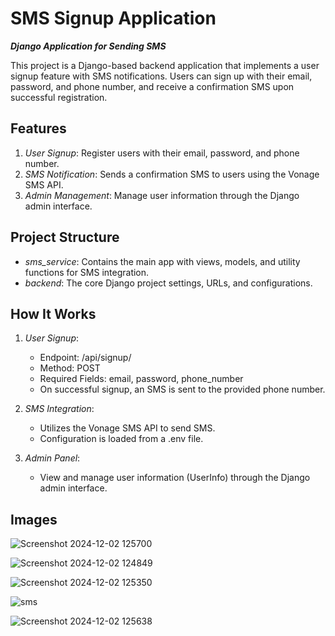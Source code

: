 # SMS Signup Application

**_Django Application for Sending SMS_**

This project is a Django-based backend application that implements a user signup feature with SMS notifications. 
Users can sign up with their email, password, and phone number, and receive a confirmation SMS upon successful registration.

## Features

1. *User Signup*: Register users with their email, password, and phone number.
2. *SMS Notification*: Sends a confirmation SMS to users using the Vonage SMS API.
3. *Admin Management*: Manage user information through the Django admin interface.

## Project Structure

- *sms_service*: Contains the main app with views, models, and utility functions for SMS integration.
- *backend*: The core Django project settings, URLs, and configurations.

## How It Works

1. *User Signup*:
   - Endpoint: /api/signup/
   - Method: POST
   - Required Fields: email, password, phone_number
   - On successful signup, an SMS is sent to the provided phone number.

2. *SMS Integration*:
   - Utilizes the Vonage SMS API to send SMS.
   - Configuration is loaded from a .env file.

3. *Admin Panel*:
   - View and manage user information (UserInfo) through the Django admin interface.

## Images

![Screenshot 2024-12-02 125700](https://github.com/user-attachments/assets/d9fc6a80-c343-490f-ad58-1397a6157a42)

![Screenshot 2024-12-02 124849](https://github.com/user-attachments/assets/01691c75-4b54-46e6-8cae-f0badd964659)

![Screenshot 2024-12-02 125350](https://github.com/user-attachments/assets/d80e23ce-1bfd-4405-bcb2-c65ab3cd807d)

![sms](https://github.com/user-attachments/assets/cee5b4f7-139b-4741-af07-72106c5f5b38)

![Screenshot 2024-12-02 125638](https://github.com/user-attachments/assets/b1181518-dac4-48e3-bcbf-c9737f41596a)



